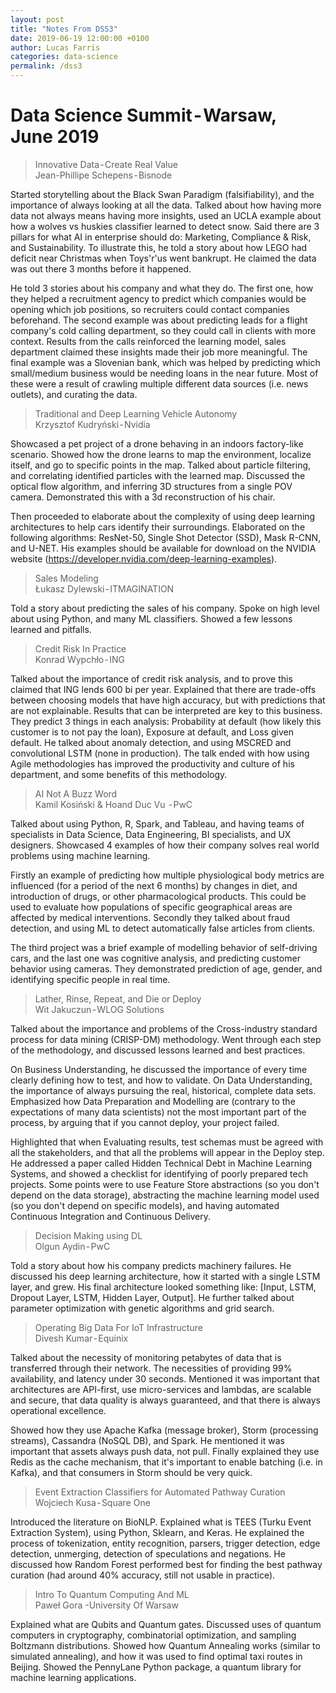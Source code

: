```yaml
---
layout: post
title: "Notes From DSS3"
date: 2019-06-19 12:00:00 +0100
author: Lucas Farris
categories: data-science
permalink: /dss3
---
```


# Data Science Summit - Warsaw, June 2019

> Innovative Data - Create Real Value<br>
Jean-Phillipe Schepens - Bisnode

Started storytelling about the Black Swan Paradigm (falsifiability), and the importance of always looking at all the data. Talked about how having more data not always means having more insights, used an UCLA example about how a wolves vs huskies classifier learned to detect snow. Said there are 3 pillars for what AI in enterprise should do: Marketing, Compliance & Risk, and Sustainability. To illustrate this, he told a story about how LEGO had deficit near Christmas when Toys'r'us went bankrupt. He claimed the data was out there 3 months before it happened.

He told 3 stories about his company and what they do. The first one, how they helped a recruitment agency to predict which companies would be opening which job positions, so recruiters could contact companies beforehand. The second example was about predicting leads for a flight company's cold calling department, so they could call in clients with more context. Results from the calls reinforced the learning model, sales department claimed these insights made their job more meaningful. The final example was a Slovenian bank, which was helped by predicting which small/medium business would be needing loans in the near future. Most of these were a result of crawling multiple different data sources (i.e. news outlets), and curating the data.

> Traditional and Deep Learning Vehicle Autonomy<br>
Krzysztof Kudryński - Nvidia

Showcased a pet project of a drone behaving in an indoors factory-like scenario. Showed how the drone learns to map the environment, localize itself, and go to specific points in the map. Talked about particle filtering, and correlating identified particles with the learned map. Discussed the optical flow algorithm, and inferring 3D structures from a single POV camera. Demonstrated this with a 3d reconstruction of his chair.

Then proceeded to elaborate about the complexity of using deep learning architectures to help cars identify their surroundings. Elaborated on the following algorithms: ResNet-50, Single Shot Detector (SSD), Mask R-CNN, and U-NET. His examples should be available for download on the NVIDIA website (https://developer.nvidia.com/deep-learning-examples).

> Sales Modeling<br>
Łukasz Dylewski - ITMAGINATION

Told a story about predicting the sales of his company. Spoke on high level about using Python, and many ML classifiers. Showed a few lessons learned and pitfalls.

> Credit Risk In Practice<br>
Konrad Wypchło - ING

Talked about the importance of credit risk analysis, and to prove this claimed that ING lends 600 bi per year. Explained that there are trade-offs between choosing models that have high accuracy, but with predictions that are not explainable. Results that can be interpreted are key to this business. 
They predict 3 things in each analysis: Probability at default (how likely this customer is to not pay the loan), Exposure at default, and Loss given default. He talked about anomaly detection, and using MSCRED and convolutional LSTM (none in production). The talk ended with how using Agile methodologies has improved the productivity and culture of his department, and some benefits of this methodology.

>AI Not A Buzz Word<br>
Kamil Kosiński & Hoand Duc Vu  - PwC

Talked about using Python, R, Spark, and Tableau, and having teams of specialists in Data Science, Data Engineering, BI specialists, and UX designers. Showcased 4 examples of how their company solves real world problems using machine learning.

Firstly an example of predicting how multiple physiological body metrics are influenced (for a period of the next 6 months) by changes in diet, and introduction of drugs, or other pharmacological products. This could be used to evaluate how populations of specific geographical areas are affected by medical interventions. Secondly they talked about fraud detection, and using ML to detect automatically false articles from clients.

The third project was a brief example of modelling behavior of  self-driving cars, and the last one was cognitive analysis, and predicting customer behavior using cameras. They demonstrated prediction of age, gender, and identifying specific people in real time.

>Lather, Rinse, Repeat, and Die or Deploy<br>
Wit Jakuczun - WLOG Solutions

Talked about the importance and problems of the Cross-industry standard process for data mining (CRISP-DM) methodology. Went through each step of the methodology, and discussed lessons learned and best practices.

On Business Understanding, he discussed the importance of every time clearly defining how to test, and how to validate. On Data Understanding, the importance of always pursuing the real, historical, complete data sets. Emphasized how Data Preparation and Modelling are (contrary to the expectations of many data scientists) not the most important part of the process, by arguing that if you cannot deploy, your project failed.

Highlighted that when Evaluating results, test schemas must be agreed with all the stakeholders, and that all the problems will appear in the Deploy step. He addressed a paper called Hidden Technical Debt in Machine Learning Systems, and showed a checklist for identifying of poorly prepared tech projects. Some points were to use Feature Store abstractions (so you don't depend on the data storage), abstracting the machine learning model used (so you don't depend on specific models), and having automated Continuous Integration and Continuous Delivery.

> Decision Making using DL<br>
Olgun Aydin - PwC

Told a story about how his company predicts machinery failures. He discussed his deep learning architecture, how it started with a single LSTM layer, and grew. His final architecture looked something like: [Input, LSTM, Dropout Layer, LSTM, Hidden Layer, Output]. He further talked about parameter optimization with genetic algorithms and grid search.

> Operating Big Data For IoT Infrastructure<br>
Divesh Kumar - Equinix

Talked about the necessity of monitoring petabytes of data that is transferred through their network. The necessities of providing 99% availability, and latency under 30 seconds. Mentioned it was important that architectures are API-first, use micro-services and lambdas, are scalable and secure, that data quality is always guaranteed, and that there is always operational excellence.

Showed how they use Apache Kafka (message broker), Storm (processing streams), Cassandra (NoSQL DB), and Spark. He mentioned it was important that assets always push data, not pull. Finally explained they use Redis as the cache mechanism, that it's important to enable batching (i.e. in Kafka), and that consumers in Storm should be very quick.

> Event Extraction Classifiers for Automated Pathway Curation<br>
Wojciech Kusa - Square One

Introduced the literature on BioNLP. Explained what is TEES (Turku Event Extraction System), using Python, Sklearn, and Keras. He explained the process of tokenization, entity recognition, parsers, trigger detection, edge detection, unmerging, detection of speculations and negations. He discussed how Random Forest performed best for finding the best pathway curation (had around 40% accuracy, still not usable in practice).

> Intro To Quantum Computing And ML<br>
Paweł Gora -University Of Warsaw

Explained what are Qubits and Quantum gates. Discussed uses of quantum computers in cryptography, combinatorial optimization, and sampling Boltzmann distributions. Showed how Quantum Annealing works (similar to simulated annealing), and how it was used to find optimal taxi routes in Beijing. Showed the PennyLane Python package, a quantum library for machine learning applications.